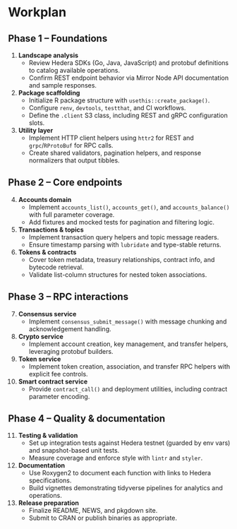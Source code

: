 # Workplan

## Phase 1 – Foundations

1. **Landscape analysis**
   * Review Hedera SDKs (Go, Java, JavaScript) and protobuf definitions to catalog available operations.
   * Confirm REST endpoint behavior via Mirror Node API documentation and sample responses.
2. **Package scaffolding**
   * Initialize R package structure with `usethis::create_package()`.
   * Configure `renv`, `devtools`, `testthat`, and CI workflows.
   * Define the `.client` S3 class, including REST and gRPC configuration slots.
3. **Utility layer**
   * Implement HTTP client helpers using `httr2` for REST and `grpc`/`RProtoBuf` for RPC calls.
   * Create shared validators, pagination helpers, and response normalizers that output tibbles.

## Phase 2 – Core endpoints

4. **Accounts domain**
   * Implement `accounts_list()`, `accounts_get()`, and `accounts_balance()` with full parameter coverage.
   * Add fixtures and mocked tests for pagination and filtering logic.
5. **Transactions & topics**
   * Implement transaction query helpers and topic message readers.
   * Ensure timestamp parsing with `lubridate` and type-stable returns.
6. **Tokens & contracts**
   * Cover token metadata, treasury relationships, contract info, and bytecode retrieval.
   * Validate list-column structures for nested token associations.

## Phase 3 – RPC interactions

7. **Consensus service**
   * Implement `consensus_submit_message()` with message chunking and acknowledgement handling.
8. **Crypto service**
   * Implement account creation, key management, and transfer helpers, leveraging protobuf builders.
9. **Token service**
   * Implement token creation, association, and transfer RPC helpers with explicit fee controls.
10. **Smart contract service**
    * Provide `contract_call()` and deployment utilities, including contract parameter encoding.

## Phase 4 – Quality & documentation

11. **Testing & validation**
    * Set up integration tests against Hedera testnet (guarded by env vars) and snapshot-based unit tests.
    * Measure coverage and enforce style with `lintr` and `styler`.
12. **Documentation**
    * Use Roxygen2 to document each function with links to Hedera specifications.
    * Build vignettes demonstrating tidyverse pipelines for analytics and operations.
13. **Release preparation**
    * Finalize README, NEWS, and pkgdown site.
    * Submit to CRAN or publish binaries as appropriate.
